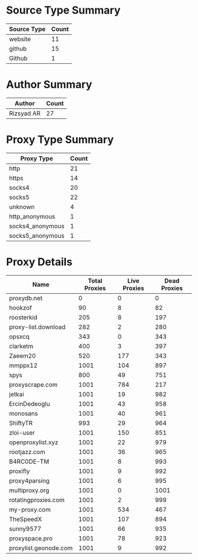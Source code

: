 # Source Type Summary

| Source Type | Count |
|-------------|-------|
| website | 11 |
| github | 15 |
| Github | 1 |


# Author Summary

| Author | Count |
|--------|-------|
| Rizsyad AR | 27 |


# Proxy Type Summary

| Proxy Type | Count |
|------------|-------|
| http | 21 |
| https | 14 |
| socks4 | 20 |
| socks5 | 22 |
| unknown | 4 |
| http_anonymous | 1 |
| socks4_anonymous | 1 |
| socks5_anonymous | 1 |


# Proxy Details

| Name | Total Proxies | Live Proxies | Dead Proxies |
|------|---------------|--------------|---------------|
| proxydb.net | 0 | 0 | 0 |
| hookzof | 90 | 8 | 82 |
| roosterkid | 205 | 8 | 197 |
| proxy-list.download | 282 | 2 | 280 |
| opsxcq | 343 | 0 | 343 |
| clarketm | 400 | 3 | 397 |
| Zaeem20 | 520 | 177 | 343 |
| mmppx12 | 1001 | 104 | 897 |
| spys | 800 | 49 | 751 |
| proxyscrape.com | 1001 | 784 | 217 |
| jetkai | 1001 | 19 | 982 |
| ErcinDedeoglu | 1001 | 43 | 958 |
| monosans | 1001 | 40 | 961 |
| ShiftyTR | 993 | 29 | 964 |
| zloi-user | 1001 | 150 | 851 |
| openproxylist.xyz | 1001 | 22 | 979 |
| rootjazz.com | 1001 | 36 | 965 |
| B4RC0DE-TM | 1001 | 8 | 993 |
| proxifly | 1001 | 9 | 992 |
| proxy4parsing | 1001 | 6 | 995 |
| multiproxy.org | 1001 | 0 | 1001 |
| rotatingproxies.com | 1001 | 2 | 999 |
| my-proxy.com | 1001 | 534 | 467 |
| TheSpeedX | 1001 | 107 | 894 |
| sunny9577 | 1001 | 66 | 935 |
| proxyspace.pro | 1001 | 78 | 923 |
| proxylist.geonode.com | 1001 | 9 | 992 |
